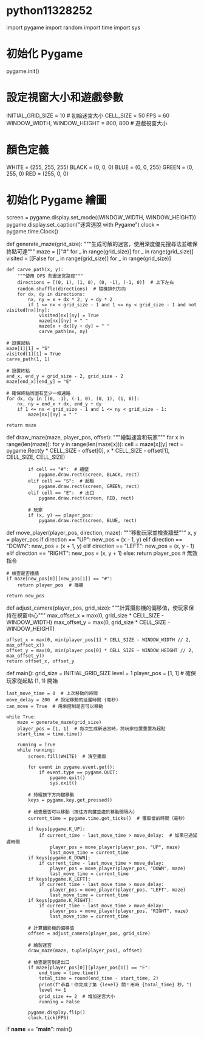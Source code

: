 # python11328252

import pygame
import random
import time
import sys

# 初始化 Pygame
pygame.init()

# 設定視窗大小和遊戲參數
INITIAL_GRID_SIZE = 10  # 初始迷宮大小
CELL_SIZE = 50
FPS = 60
WINDOW_WIDTH, WINDOW_HEIGHT = 800, 800  # 遊戲視窗大小

# 顏色定義
WHITE = (255, 255, 255)
BLACK = (0, 0, 0)
BLUE = (0, 0, 255)
GREEN = (0, 255, 0)
RED = (255, 0, 0)

# 初始化 Pygame 繪圖
screen = pygame.display.set_mode((WINDOW_WIDTH, WINDOW_HEIGHT))
pygame.display.set_caption("迷宮逃脫 with Pygame")
clock = pygame.time.Clock()

def generate_maze(grid_size):
    """生成可解的迷宮，使用深度優先搜尋法並確保終點可達"""
    maze = [["#" for _ in range(grid_size)] for _ in range(grid_size)]
    visited = [[False for _ in range(grid_size)] for _ in range(grid_size)]

    def carve_path(x, y):
        """使用 DFS 刻畫迷宮路徑"""
        directions = [(0, 1), (1, 0), (0, -1), (-1, 0)]  # 上下左右
        random.shuffle(directions)  # 隨機排列方向
        for dx, dy in directions:
            nx, ny = x + dx * 2, y + dy * 2
            if 1 <= nx < grid_size - 1 and 1 <= ny < grid_size - 1 and not visited[nx][ny]:
                visited[nx][ny] = True
                maze[nx][ny] = " "
                maze[x + dx][y + dy] = " "
                carve_path(nx, ny)

    # 設置起點
    maze[1][1] = "S"
    visited[1][1] = True
    carve_path(1, 1)

    # 設置終點
    end_x, end_y = grid_size - 2, grid_size - 2
    maze[end_x][end_y] = "E"

    # 確保終點周圍有至少一條通路
    for dx, dy in [(0, -1), (-1, 0), (0, 1), (1, 0)]:
        nx, ny = end_x + dx, end_y + dy
        if 1 <= nx < grid_size - 1 and 1 <= ny < grid_size - 1:
            maze[nx][ny] = " "

    return maze

def draw_maze(maze, player_pos, offset):
    """繪製迷宮和玩家"""
    for x in range(len(maze)):
        for y in range(len(maze[x])):
            cell = maze[x][y]
            rect = pygame.Rect(y * CELL_SIZE - offset[0], x * CELL_SIZE - offset[1], CELL_SIZE, CELL_SIZE)
            
            if cell == "#":  # 牆壁
                pygame.draw.rect(screen, BLACK, rect)
            elif cell == "S":  # 起點
                pygame.draw.rect(screen, GREEN, rect)
            elif cell == "E":  # 出口
                pygame.draw.rect(screen, RED, rect)
            
            # 玩家
            if (x, y) == player_pos:
                pygame.draw.rect(screen, BLUE, rect)

def move_player(player_pos, direction, maze):
    """移動玩家並檢查牆壁"""
    x, y = player_pos
    if direction == "UP":
        new_pos = (x - 1, y)
    elif direction == "DOWN":
        new_pos = (x + 1, y)
    elif direction == "LEFT":
        new_pos = (x, y - 1)
    elif direction == "RIGHT":
        new_pos = (x, y + 1)
    else:
        return player_pos  # 無效指令

    # 檢查是否撞牆
    if maze[new_pos[0]][new_pos[1]] == "#":
        return player_pos  # 撞牆

    return new_pos

def adjust_camera(player_pos, grid_size):
    """計算攝影機的偏移值，使玩家保持在視窗中心"""
    max_offset_x = max(0, grid_size * CELL_SIZE - WINDOW_WIDTH)
    max_offset_y = max(0, grid_size * CELL_SIZE - WINDOW_HEIGHT)

    offset_x = max(0, min(player_pos[1] * CELL_SIZE - WINDOW_WIDTH // 2, max_offset_x))
    offset_y = max(0, min(player_pos[0] * CELL_SIZE - WINDOW_HEIGHT // 2, max_offset_y))
    return offset_x, offset_y

def main():
    grid_size = INITIAL_GRID_SIZE
    level = 1
    player_pos = [1, 1]  # 確保玩家從起點 (1, 1) 開始

    last_move_time = 0  # 上次移動的時間
    move_delay = 200  # 設定移動的延遲時間 (毫秒)
    can_move = True  # 用來控制是否可以移動

    while True:
        maze = generate_maze(grid_size)
        player_pos = [1, 1]  # 每次生成新迷宮時，將玩家位置重置為起點
        start_time = time.time()

        running = True
        while running:
            screen.fill(WHITE)  # 清空畫面

            for event in pygame.event.get():
                if event.type == pygame.QUIT:
                    pygame.quit()
                    sys.exit()

            # 持續按下方向鍵移動
            keys = pygame.key.get_pressed()

            # 檢查是否可以移動（按住方向鍵並處於移動間隔內）
            current_time = pygame.time.get_ticks()  # 獲取當前時間（毫秒）

            if keys[pygame.K_UP]:
                if current_time - last_move_time > move_delay:  # 如果已過延遲時間
                    player_pos = move_player(player_pos, "UP", maze)
                    last_move_time = current_time
            if keys[pygame.K_DOWN]:
                if current_time - last_move_time > move_delay:
                    player_pos = move_player(player_pos, "DOWN", maze)
                    last_move_time = current_time
            if keys[pygame.K_LEFT]:
                if current_time - last_move_time > move_delay:
                    player_pos = move_player(player_pos, "LEFT", maze)
                    last_move_time = current_time
            if keys[pygame.K_RIGHT]:
                if current_time - last_move_time > move_delay:
                    player_pos = move_player(player_pos, "RIGHT", maze)
                    last_move_time = current_time

            # 計算攝影機的偏移值
            offset = adjust_camera(player_pos, grid_size)

            # 繪製迷宮
            draw_maze(maze, tuple(player_pos), offset)

            # 檢查是否到達出口
            if maze[player_pos[0]][player_pos[1]] == "E":
                end_time = time.time()
                total_time = round(end_time - start_time, 2)
                print(f"恭喜！你完成了第 {level} 關！用時 {total_time} 秒。")
                level += 1
                grid_size += 2  # 增加迷宮大小
                running = False

            pygame.display.flip()
            clock.tick(FPS)

if __name__ == "__main__":
    main()
